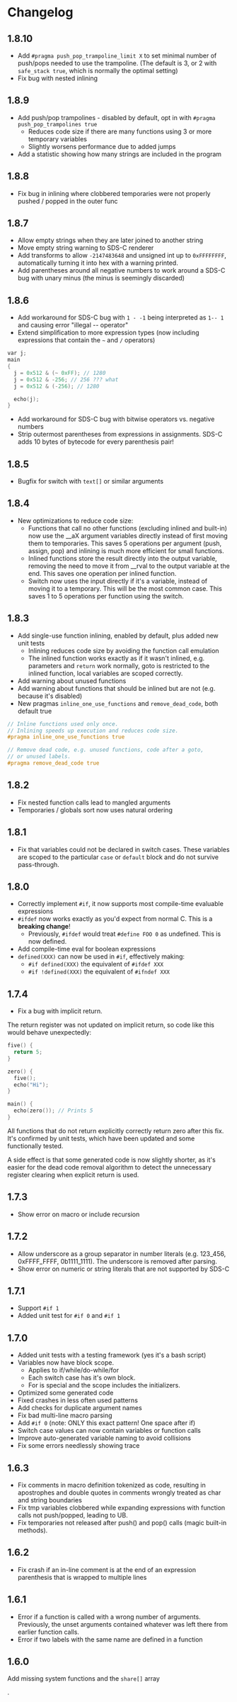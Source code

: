 # Changelog

## 1.8.10

- Add `#pragma push_pop_trampoline_limit X` to set minimal number of push/pops needed
  to use the trampoline. (The default is 3, or 2 with `safe_stack true`, which is normally
  the optimal setting)
- Fix bug with nested inlining

## 1.8.9

- Add push/pop trampolines - disabled by default, opt in with `#pragma push_pop_trampolines true`
  - Reduces code size if there are many functions using 3 or more temporary variables
  - Slightly worsens performance due to added jumps
- Add a statistic showing how many strings are included in the program

## 1.8.8

- Fix bug in inlining where clobbered temporaries were not properly pushed / popped in the outer func

## 1.8.7

- Allow empty strings when they are later joined to another string
- Move empty string warning to SDS-C renderer
- Add transforms to allow `-2147483648` and unsigned int up to `0xFFFFFFFF`, automatically turning it into hex with a warning printed.
- Add parentheses around all negative numbers to work around a SDS-C bug with unary minus (the minus is seemingly discarded)

## 1.8.6

- Add workaround for SDS-C bug with `1 - -1` being interpreted as `1-- 1` and 
  causing error "illegal -- operator"
- Extend simplification to more expression types 
  (now including expressions that contain the `~` and `/` operators)

```c
var j;
main
{
  j = 0x512 & (~ 0xFF); // 1280
  j = 0x512 & -256; // 256 ??? what
  j = 0x512 & (-256); // 1280

  echo(j);
}
```

- Add workaround for SDS-C bug with bitwise operators vs. negative numbers
- Strip outermost parentheses from expressions in assignments. 
  SDS-C adds 10 bytes of bytecode for every parenthesis pair!

## 1.8.5

- Bugfix for switch with `text[]` or similar arguments

## 1.8.4

- New optimizations to reduce code size:
  - Functions that call no other functions (excluding inlined and built-in)
    now use the __aX argument variables directly instead of first moving them
    to temporaries. This saves 5 operations per argument (push, assign, pop)
    and inlining is much more efficient for small functions.
  - Inlined functions store the result directly into the output variable, removing 
    the need to move it from __rval to the output variable at the end. This saves 
    one operation per inlined function.
  - Switch now uses the input directly if it's a variable, instead of moving it to
    a temporary. This will be the most common case. This saves 1 to 5 operations
    per function using the switch.

## 1.8.3

- Add single-use function inlining, enabled by default, plus added new unit tests
  - Inlining reduces code size by avoiding the function call emulation
  - The inlined function works exactly as if it wasn't inlined, e.g. parameters and `return` work
    normally, goto is restricted to the inlined function, local variables are scoped correctly.
- Add warning about unused functions
- Add warning about functions that should be inlined but are not (e.g. because it's disabled)
- New pragmas `inline_one_use_functions` and `remove_dead_code`, both default true

```c
// Inline functions used only once.
// Inlining speeds up execution and reduces code size. 
#pragma inline_one_use_functions true

// Remove dead code, e.g. unused functions, code after a goto,
// or unused labels.
#pragma remove_dead_code true
```

## 1.8.2

- Fix nested function calls lead to mangled arguments
- Temporaries / globals sort now uses natural ordering

## 1.8.1

- Fix that variables could not be declared in switch cases. 
  These variables are scoped to the particular `case` or `default` block and do not survive 
  pass-through.

## 1.8.0

- Correctly implement `#if`, it now supports most compile-time evaluable expressions
- `#ifdef` now works exactly as you'd expect from normal C. This is a **breaking change**!
  - Previously, `#ifdef` would treat `#define FOO 0` as undefined. This is now defined.
- Add compile-time eval for boolean expressions
- `defined(XXX)` can now be used in `#if`, effectively making:
	- `#if defined(XXX)` the equivalent of `#ifdef XXX`
	- `#if !defined(XXX)` the equivalent of `#ifndef XXX`

## 1.7.4

- Fix a bug with implicit return.

The return register was not updated on implicit return, 
so code like this would behave unexpectedly:

```c
five() { 
  return 5;
}

zero() { 
  five();
  echo("Hi");
}

main() {
  echo(zero()); // Prints 5
}
```

All functions that do not return explicitly correctly return zero after this fix. It's confirmed 
by unit tests, which have been updated and some functionally tested.

A side effect is that some generated code is now slightly shorter, as it's easier for the dead 
code removal algorithm to detect the unnecessary register clearing when explicit return is used.

## 1.7.3

- Show error on macro or include recursion

## 1.7.2

- Allow underscore as a group separator in number literals (e.g. 123_456, 0xFFFF_FFFF, 0b1111_1111).
  The underscore is removed after parsing.
- Show error on numeric or string literals that are not supported by SDS-C

## 1.7.1

- Support `#if 1`
- Added unit test for `#if 0` and `#if 1`

## 1.7.0

- Added unit tests with a testing framework (yes it's a bash script)
- Variables now have block scope. 
  - Applies to if/while/do-while/for
  - Each switch case has it's own block.
  - For is special and the scope includes the initializers.
- Optimized some generated code
- Fixed crashes in less often used patterns
- Add checks for duplicate argument names
- Fix bad multi-line macro parsing
- Add `#if 0` (note: ONLY this exact pattern! One space after if)
- Switch case values can now contain variables or function calls
- Improve auto-generated variable naming to avoid collisions
- Fix some errors needlessly showing trace

## 1.6.3

- Fix comments in macro definition tokenized as code, resulting in apostrophes and double quotes
  in comments wrongly treated as char and string boundaries
- Fix tmp variables clobbered while expanding expressions with function calls not push/popped, leading to UB. 
- Fix temporaries not released after push() and pop() calls (magic built-in methods).

## 1.6.2

- Fix crash if an in-line comment is at the end of an expression parenthesis that is wrapped to multiple lines

## 1.6.1

- Error if a function is called with a wrong number of arguments.
  Previously, the unset arguments contained whatever was left there
  from earlier function calls.
- Error if two labels with the same name are defined in a function

## 1.6.0

Add missing system functions and the `share[]` array

.
